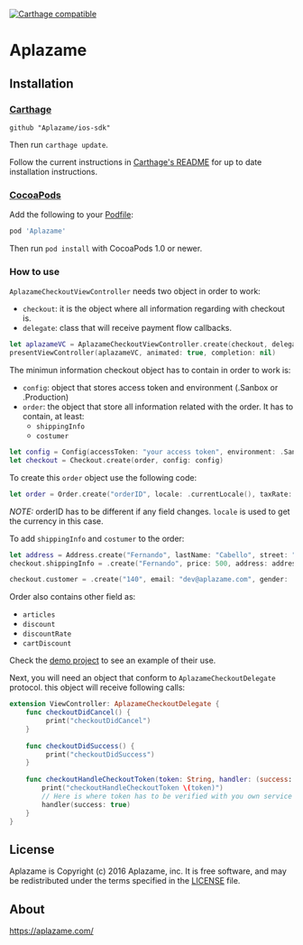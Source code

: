 [![Carthage compatible](https://img.shields.io/badge/Carthage-compatible-4BC51D.svg?style=flat)](https://github.com/Carthage/Carthage)
# Aplazame #

<Description>

[tb-Aplazame]: https://aplazame.com/

## Installation ##

### [Carthage] ###

[Carthage]: https://github.com/Carthage/Carthage

```
github "Aplazame/ios-sdk"
```

Then run `carthage update`.

Follow the current instructions in [Carthage's README][carthage-installation]
for up to date installation instructions.

[carthage-installation]: https://github.com/Carthage/Carthage#adding-frameworks-to-an-application

### [CocoaPods] ###

[CocoaPods]: http://cocoapods.org

Add the following to your [Podfile](http://guides.cocoapods.org/using/the-podfile.html):

```ruby
pod 'Aplazame'
```

Then run `pod install` with CocoaPods 1.0 or newer.

### How to use ###
`AplazameCheckoutViewController` needs two object in order to work:
- `checkout`: it is the object where all information regarding with checkout is.
- `delegate`: class that will receive payment flow callbacks.

```swift
let aplazameVC = AplazameCheckoutViewController.create(checkout, delegate: self)
presentViewController(aplazameVC, animated: true, completion: nil)
```

The minimun information checkout object has to contain in order to work is: 
- `config`: object that stores access token and environment (.Sanbox or .Production)
- `order`: the object that store all information related with the order. It has to contain, at least:
  - `shippingInfo`
  - `costumer`

```swift
let config = Config(accessToken: "your access token", environment: .Sandbox)
let checkout = Checkout.create(order, config: config)
```

To create this `order` object use the following code:
```swift
let order = Order.create("orderID", locale: .currentLocale(), taxRate: 20, totalAmount: 2000, discount: -362)
```
*NOTE:* orderID has to be different if any field changes.
`locale` is used to get the currency in this case.

To add `shippingInfo` and `costumer` to the order:
```swift
let address = Address.create("Fernando", lastName: "Cabello", street: "Torre Picasso, Plaza Pablo Ruiz Picasso 1", city: "Madrid", state: "Madrid", countryLocale: .currentLocale(), postcode: "28020")
checkout.shippingInfo = .create("Fernando", price: 500, address: address)

checkout.customer = .create("140", email: "dev@aplazame.com", gender: .Male, type: .Existing)
```
Order also contains other field as:
- `articles`
- `discount`
- `discountRate`
- `cartDiscount`

Check the [demo project](https://github.com/aplazame/ios-sdk/tree/andresbrun-readme/Aplazame-ios-sdk-demo) to see an example of their use.

Next, you will need an object that conform to `AplazameCheckoutDelegate` protocol. this object will receive following calls:

```swift
extension ViewController: AplazameCheckoutDelegate {
    func checkoutDidCancel() {
         print("checkoutDidCancel")
    }
    
    func checkoutDidSuccess() {
         print("checkoutDidSuccess")
    }
    
    func checkoutHandleCheckoutToken(token: String, handler: (success: Bool) -> Void) {
        print("checkoutHandleCheckoutToken \(token)")
        // Here is where token has to be verified with you own service
        handler(success: true)
    }
}
```

License
-------

Aplazame is Copyright (c) 2016 Aplazame, inc. It is free software, and may be
redistributed under the terms specified in the [LICENSE] file.

[LICENSE]: /LICENSE

About
-----

https://aplazame.com/

